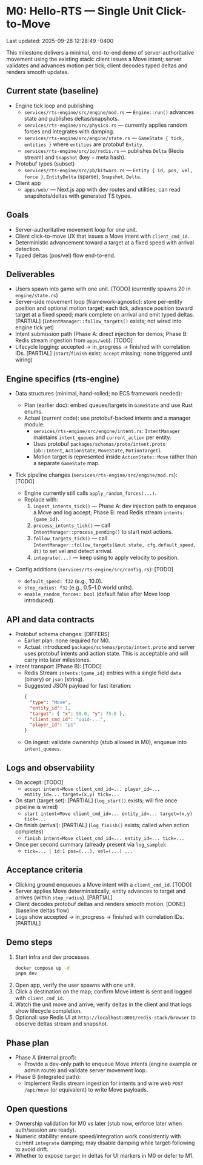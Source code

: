 # M0: Hello-RTS — Single Unit Click-to-Move

Last updated: 2025-09-28 12:28:49 -0400

This milestone delivers a minimal, end-to-end demo of server-authoritative movement using the existing stack: client issues a Move intent; server validates and advances motion per tick; client decodes typed deltas and renders smooth updates.

## Current state (baseline)

- Engine tick loop and publishing
  - `services/rts-engine/src/engine/mod.rs` — `Engine::run()` advances state and publishes deltas/snapshots.
  - `services/rts-engine/src/physics.rs` — currently applies random forces and integrates with damping.
  - `services/rts-engine/src/engine/state.rs` — `GameState { tick, entities }` where `entities` are protobuf `Entity`.
  - `services/rts-engine/src/io/redis.rs` — publishes `Delta` (Redis stream) and `Snapshot` (key + meta hash).
- Protobuf types (subset)
  - `services/rts-engine/src/pb/bitwars.rs` — `Entity { id, pos, vel, force }`, `EntityDelta` (sparse), `Snapshot`, `Delta`.
- Client app
  - `apps/web/` — Next.js app with dev routes and utilities; can read snapshots/deltas with generated TS types.

## Goals

- Server-authoritative movement loop for one unit.
- Client click-to-move UX that issues a Move intent with `client_cmd_id`.
- Deterministic advancement toward a target at a fixed speed with arrival detection.
- Typed deltas (pos/vel) flow end-to-end.

## Deliverables

- Users spawn into game with one unit. [TODO] (currently spawns 20 in `engine/state.rs`)
- Server-side movement loop (framework-agnostic): store per-entity position and optional motion target; each tick, advance position toward target at a fixed speed; mark complete on arrival and emit typed deltas. [PARTIAL] (`IntentManager::follow_targets()` exists; not wired into engine tick yet)
- Intent submission path (Phase A: direct injection for demos; Phase B: Redis stream ingestion from `apps/web`). [TODO]
- Lifecycle logging: accepted → in_progress → finished with correlation IDs. [PARTIAL] (`start`/`finish` exist; `accept` missing; none triggered until wiring)

## Engine specifics (rts-engine)

- Data structures (minimal, hand-rolled; no ECS framework needed):
  - Plan (earlier doc): embed queues/targets in `GameState` and use Rust enums.
  - Actual (current code): use protobuf-backed intents and a manager module:
    - `services/rts-engine/src/engine/intent.rs`: `IntentManager` maintains `intent_queues` and `current_action` per entity.
    - Uses protobuf `packages/schemas/proto/intent.proto` (`pb::Intent`, `ActionState`, `MoveState`, `MotionTarget`).
    - Motion target is represented inside `ActionState::Move` rather than a separate `GameState` map.

- Tick pipeline changes (`services/rts-engine/src/engine/mod.rs`): [TODO]
  - Engine currently still calls `apply_random_forces(...)`.
  - Replace with:
    1. `ingest_intents_tick()` — Phase A: dev injection path to enqueue a Move and log accept; Phase B: read Redis stream `intents:{game_id}`.
    2. `process_intents_tick()` — call `IntentManager::process_pending()` to start next actions.
    3. `follow_targets_tick()` — call `IntentManager::follow_targets(&mut state, cfg.default_speed, dt)` to set vel and detect arrival.
    4. `integrate(...)` — keep using to apply velocity to position.

- Config additions (`services/rts-engine/src/config.rs`): [TODO]
  - `default_speed: f32` (e.g., 10.0).
  - `stop_radius: f32` (e.g., 0.5–1.0 world units).
  - `enable_random_forces: bool` (default false after Move loop introduced).

## API and data contracts

- Protobuf schema changes: [DIFFERS]
  - Earlier plan: none required for M0.
  - Actual: introduced `packages/schemas/proto/intent.proto` and server uses protobuf intents and action state. This is acceptable and will carry into later milestones.
- Intent transport (Phase B): [TODO]
  - Redis Stream `intents:{game_id}` entries with a single field `data` (binary) or `json` (string).
  - Suggested JSON payload for fast iteration:
    ```json
    {
      "type": "Move",
      "entity_id": 1,
      "target": { "x": 50.0, "y": 75.0 },
      "client_cmd_id": "uuid-...",
      "player_id": "p1"
    }
    ```
  - On ingest: validate ownership (stub allowed in M0), enqueue into `intent_queues`.

## Logs and observability

- On accept: [TODO]
  - `accept intent=Move client_cmd_id=... player_id=... entity_id=... target=(x,y) tick=...`
- On start (target set): [PARTIAL] (`log_start()` exists; will fire once pipeline is wired)
  - `start intent=Move client_cmd_id=... entity_id=... target=(x,y) tick=...`
- On finish (arrival): [PARTIAL] (`log_finish()` exists; called when action completes)
  - `finish intent=Move client_cmd_id=... entity_id=... tick=...`
- Once per second summary (already present via `log_sample`):
  - `tick=... | id:1 pos=(...), vel=(...) ...`

## Acceptance criteria

- Clicking ground enqueues a Move intent with a `client_cmd_id`. [TODO]
- Server applies Move deterministically; entity advances to target and arrives (within `stop_radius`). [PARTIAL]
- Client decodes protobuf deltas and renders smooth motion. [DONE] (baseline deltas flow)
- Logs show accepted → in_progress → finished with correlation IDs. [PARTIAL]

## Demo steps

1. Start infra and dev processes
   ```bash
   docker compose up -d
   pnpm dev
   ```
2. Open app, verify the user spawns with one unit.
3. Click a destination on the map; confirm Move intent is sent and logged with `client_cmd_id`.
4. Watch the unit move and arrive; verify deltas in the client and that logs show lifecycle completion.
5. Optional: use Redis UI at `http://localhost:8001/redis-stack/browser` to observe deltas stream and snapshot.

## Phase plan

- Phase A (internal proof):
  - Provide a dev-only path to enqueue Move intents (engine example or admin route) and validate server movement loop.
- Phase B (integrated path):
  - Implement Redis stream ingestion for intents and wire web `POST /api/move` (or equivalent) to write Move payloads.

## Open questions

- Ownership validation for M0 vs later (stub now, enforce later when auth/session are ready).
- Numeric stability: ensure speed/integration work consistently with current `integrate` damping; may disable damping while target-following to avoid drift.
- Whether to expose `target` in deltas for UI markers in M0 or defer to M1.

